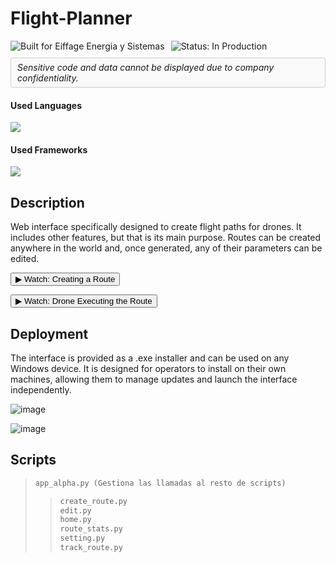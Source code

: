 # Flight-Planner

<div style="display: flex; align-items: center; gap: 10px; flex-wrap: wrap;">
  <!-- Built for badge -->
  <img src="https://img.shields.io/badge/Built%20for-Eiffage%20Energia%20y%20Sistemas-blue" alt="Built for Eiffage Energia y Sistemas" />
  <img src="https://img.shields.io/badge/Status-In%20Production-green" alt="Status: In Production" />
  
  <!-- Confidentiality notice in a box -->
  <div style="border: 1px solid #ccc; padding: 6px 10px; border-radius: 4px; background-color: #f9f9f9;">
    <em>Sensitive code and data cannot be displayed due to company confidentiality.</em>
  </div>
</div>

<h4>Used Languages</h4>
<span> 
  <img src="https://img.shields.io/badge/python-3670A0?style=for-the-badge&logo=python&logoColor=ffdd54" />
</span>

<h4>Used Frameworks</h4>
<span>
  <img src="https://img.shields.io/badge/Streamlit-FF4B4B?style=for-the-badge&logo=Streamlit&logoColor=white" />
</span>


## Description
Web interface specifically designed to create flight paths for drones. It includes other features, but that is its main purpose. Routes can be created anywhere in the world and, once generated, any of their parameters can be edited.

<p>
  <a href="https://youtu.be/G8P9BBVwuUQ" target="_blank">
    <button>▶ Watch: Creating a Route</button>
  </a>
</p>

<p>
  <a href="https://youtube.com/shorts/7t4SvFF7Y6o?feature=share" target="_blank">
    <button>▶ Watch: Drone Executing the Route</button>
  </a>
</p>

## Deployment
The interface is provided as a .exe installer and can be used on any Windows device. It is designed for operators to install on their own machines, allowing them to manage updates and launch the interface independently.

![image](https://github.com/user-attachments/assets/3b7b7dd3-3aef-47f4-9066-1f0e0c839a23)

![image](https://github.com/user-attachments/assets/fbf3197a-ce54-43cf-8906-f39a57901622)

## Scripts
> 
> ```python
> app_alpha.py (Gestiona las llamadas al resto de scripts)
> ```
> >```python
> > create_route.py
> >edit.py
> >home.py
> >route_stats.py
> >setting.py
> >track_route.py
> >```
> >
> >



